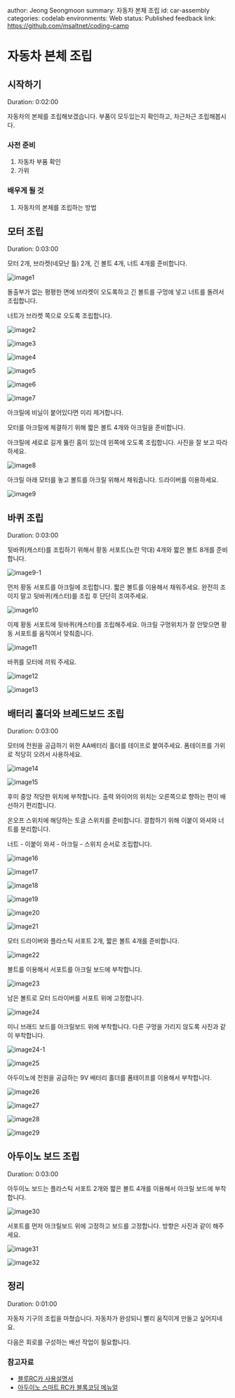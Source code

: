 author: Jeong Seongmoon
summary: 자동차 본체 조립
id: car-assembly
categories: codelab
environments: Web
status: Published
feedback link: https://github.com/msaltnet/coding-camp

# 자동차 본체 조립

## 시작하기
Duration: 0:02:00

자동차의 본체를 조립해보겠습니다. 부품이 모두있는지 확인하고, 차근차근 조립해봅시다.

### 사전 준비
1. 자동차 부품 확인
2. 가위

### 배우게 될 것
1. 자동차의 본체를 조립하는 방법

## 모터 조립
Duration: 0:03:00

모터 2개, 브라켓(네모난 틀) 2개, 긴 볼트 4개, 너트 4개를 준비합니다.

![image1](./img/1.jpg)

돌출부가 없는 평평한 면에 브라켓이 오도록하고 긴 볼트를 구멍에 넣고 너트를 돌려서 조립합니다.

너트가 브라켓 쪽으로 오도록 조립합니다.

![image2](./img/2.jpg)

![image3](./img/3.jpg)

![image4](./img/4.jpg)

![image5](./img/5.jpg)

![image6](./img/6.jpg)

![image7](./img/7.jpg)

아크릴에 비닐이 붙어있다면 미리 제거합니다.

모터를 아크릴에 체결하기 위해 짧은 볼트 4개와 아크릴을 준비합니다. 

아크릴에 세로로 길게 뚫린 홈이 있는데 왼쪽에 오도록 조립합니다. 사진을 잘 보고 따라 하세요.

![image8](./img/8.jpg)

아크릴 아래 모터를 놓고 볼트를 아크릴 위해서 채워줍니다. 드라이버를 이용하세요.

![image9](./img/9.jpg)

## 바퀴 조립
Duration: 0:03:00

뒷바퀴(캐스터)를 조립하기 위해서 황동 서포트(노란 막대) 4개와 짧은 볼트 8개를 준비합니다.

![image9-1](./img/9-1.jpg)

먼저 황동 서포트를 아크릴에 조립합니다. 짧은 볼트를 이용해서 채워주세요. 완전히 조이지 말고 뒷바퀴(캐스터)를 조립 후 단단히 조여주세요.

![image10](./img/10.jpg)

이제 황동 서포트에 뒷바퀴(캐스터)를 조립해주세요. 아크릴 구멍위치가 잘 안맞으면 황동 서포트를 움직여서 맞춰줍니다.

![image11](./img/11.jpg)

바퀴를 모터에 끼워 주세요.

![image12](./img/12.jpg)

![image13](./img/13.jpg)

## 배터리 홀더와 브레드보드 조립
Duration: 0:03:00

모터에 전원을 공급하기 위한 AA배터리 홀더를 테이프로 붙여주세요. 폼테이프를 가위로 적당히 오려서 사용하세요.

![image14](./img/14.jpg)

![image15](./img/15.jpg)

후미 중앙 적당한 위치에 부착합니다. 출력 와이어의 위치는 오른쪽으로 향하는 편이 배선하기 편리합니다.

온오프 스위치에 해당하는 토글 스위치를 준비합니다. 결합하기 위해 이붙이 와셔와 너트를 분리합니다.

너트 - 이붙이 와셔 - 아크릴 - 스위치 순서로 조립합니다.

![image16](./img/16.jpg)

![image17](./img/17.jpg)

![image18](./img/18.jpg)

![image19](./img/19.jpg)

![image20](./img/20.jpg)

![image21](./img/21.jpg)

모터 드라이버와 플라스틱 서포트 2개, 짧은 볼트 4개를 준비합니다.

![image22](./img/22.jpg)

볼트를 이용해서 서포트를 아크릴 보드에 부착합니다.

![image23](./img/23.jpg)

남은 볼트로 모터 드라이버를 서포트 위에 고정합니다.

![image24](./img/24.jpg)

미니 브래드 보드를 아크릴보드 위에 부착합니다. 다른 구멍을 가리지 않도록 사진과 같이 부착합니다.

![image24-1](./img/24-1.jpg)

![image25](./img/25.jpg)

아두이노에 전원을 공급하는 9V 배터리 홀더를 폼테이프를 이용해서 부착합니다.

![image26](./img/26.jpg)

![image27](./img/27.jpg)

![image28](./img/28.jpg)

![image29](./img/29.jpg)

## 아두이노 보드 조립
Duration: 0:03:00

아두이노 보드는 플라스틱 서포트 2개와 짧은 볼트 4개를 이용해서 아크릴 보드에 부착합니다.

![image30](./img/30.jpg)

서포트를 먼저 아크릴보드 위에 고정하고 보드를 고정합니다. 방향은 사진과 같이 해주세요.

![image31](./img/31.jpg)

![image32](./img/32.jpg)

## 정리
Duration: 0:01:00

자동차 기구의 조립을 마쳤습니다. 자동차가 완성되니 빨리 움직이게 만들고 싶어지네요.

다음은 회로를 구성하는 배선 작업이 필요합니다.

### 참고자료
- [블루RC카 사용설명서](https://www.devicemart.co.kr/goods/download?id=1385495&rank=1)
- [아두이노 스마트 RC카 블록코딩 메뉴얼](https://www.devicemart.co.kr/goods/download?id=1385495&rank=2)